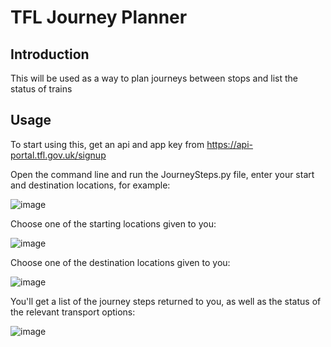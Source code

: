# TFL Journey Planner

## Introduction

This will be used as a way to plan journeys between stops and list the status of trains

## Usage

To start using this, get an api and app key from https://api-portal.tfl.gov.uk/signup

Open the command line and run the JourneySteps.py file, enter your start and destination locations, for example:

![image](https://user-images.githubusercontent.com/74159135/196012086-87bb949d-211a-4ad5-becc-5d31bbf0b6c3.png)

Choose one of the starting locations given to you:

![image](https://user-images.githubusercontent.com/74159135/196012100-dc8e2032-c969-4d9d-8fc9-5c75e2501f4b.png)

Choose one of the destination locations given to you:

![image](https://user-images.githubusercontent.com/74159135/196012142-27d13c09-496c-4fbd-a2fd-759675618b0d.png)

You'll get a list of the journey steps returned to you, as well as the status of the relevant transport options:

![image](https://user-images.githubusercontent.com/74159135/196012151-bbd9d733-580d-44df-b192-c356db66fad0.png)



